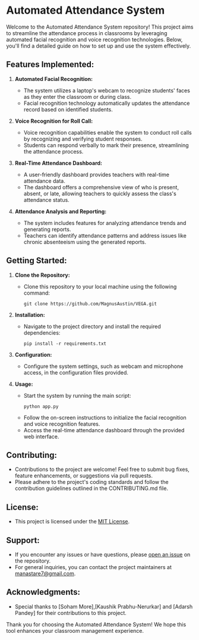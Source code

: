 # Automated Attendance System

Welcome to the Automated Attendance System repository! This project aims to streamline the attendance process in classrooms by leveraging automated facial recognition and voice recognition technologies. Below, you'll find a detailed guide on how to set up and use the system effectively.

## Features Implemented:

1. **Automated Facial Recognition:**
   - The system utilizes a laptop's webcam to recognize students' faces as they enter the classroom or during class.
   - Facial recognition technology automatically updates the attendance record based on identified students.

2. **Voice Recognition for Roll Call:**
   - Voice recognition capabilities enable the system to conduct roll calls by recognizing and verifying student responses.
   - Students can respond verbally to mark their presence, streamlining the attendance process.

3. **Real-Time Attendance Dashboard:**
   - A user-friendly dashboard provides teachers with real-time attendance data.
   - The dashboard offers a comprehensive view of who is present, absent, or late, allowing teachers to quickly assess the class's attendance status.

4. **Attendance Analysis and Reporting:**
   - The system includes features for analyzing attendance trends and generating reports.
   - Teachers can identify attendance patterns and address issues like chronic absenteeism using the generated reports.

## Getting Started:

1. **Clone the Repository:**
   - Clone this repository to your local machine using the following command:
     ```
     git clone https://github.com/MagnusAustin/VEGA.git
     ```

2. **Installation:**
   - Navigate to the project directory and install the required dependencies:
     ```
     pip install -r requirements.txt
     ```

3. **Configuration:**
   - Configure the system settings, such as webcam and microphone access, in the configuration files provided.

4. **Usage:**
   - Start the system by running the main script:
     ```
     python app.py
     ```
   - Follow the on-screen instructions to initialize the facial recognition and voice recognition features.
   - Access the real-time attendance dashboard through the provided web interface.

## Contributing:
   - Contributions to the project are welcome! Feel free to submit bug fixes, feature enhancements, or suggestions via pull requests.
   - Please adhere to the project's coding standards and follow the contribution guidelines outlined in the CONTRIBUTING.md file.

## License:
   - This project is licensed under the [MIT License](LICENSE).

## Support:
   - If you encounter any issues or have questions, please [open an issue](https://github.com/MagnusAustin/VEGA/issues) on the repository.
   - For general inquiries, you can contact the project maintainers at [manastare7@gmail.com](mailto:manastare7@gmail.com).

## Acknowledgments:
   - Special thanks to [Soham More],[Kaushik Prabhu-Nerurkar] and [Adarsh Pandey] for their contributions to this project.

Thank you for choosing the Automated Attendance System! We hope this tool enhances your classroom management experience.

